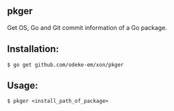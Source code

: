 ## pkger

Get OS, Go and Git commit information of a Go package.

## Installation:

```shell
$ go get github.com/odeke-em/xon/pkger
```

## Usage:

```shell
$ pkger <install_path_of_package>
```
